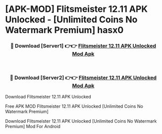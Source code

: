 # [APK-MOD] Flitsmeister 12.11 APK Unlocked - [Unlimited Coins No Watermark Premium] hasx0



<div align="center">
<h3>🔴 Download [Server1] 👉👉 <a href="https://momento.my/?title=Flitsmeister_12.11_APK_Unlocked">Flitsmeister 12.11 APK Unlocked Mod Apk</a></h3><br>

<h3>🔴 Download [Server2] 👉👉 <a href="https://momento.my/?title=Flitsmeister_12.11_APK_Unlocked">Flitsmeister 12.11 APK Unlocked Mod Apk</a></h3>
</div>



Download Flitsmeister 12.11 APK Unlocked 

Free APK MOD Flitsmeister 12.11 APK Unlocked [Unlimited Coins No Watermark Premium]

Download Flitsmeister 12.11 APK Unlocked [Unlimited Coins No Watermark Premium] Mod For Android
